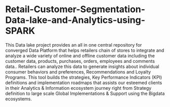 # Retail-Customer-Segmentation-Data-lake-and-Analytics-using-SPARK
This Data lake project provides an all in one central repository for converged Data Platform that helps retailers  chain of stores to integrate and analyze a wide variety of online and offline customer data including the customer  data, products, purchases, orders, employees and comments data.. Retailers can analyze this data to generate 
insights about individual consumer behaviors and preferences, Recommendations and Loyalty Programs. This tool 
builds the strategies, Key Performance Indicators (KPI) definitions and implementation roadmaps that assists our 
esteemed clients in their Analytics & Information ecosystem journey right from Strategy definition to large scale 
Global Implementations & Support using the Bigdata ecosystems.
